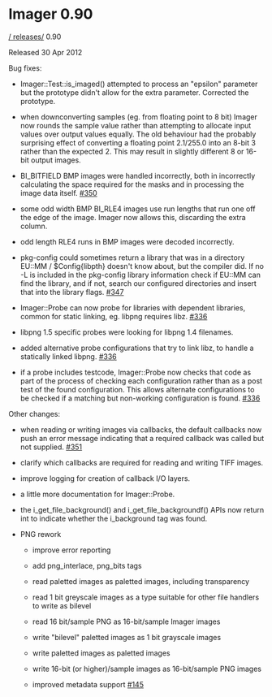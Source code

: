# Imager 0.90

[ / ](..) [releases/](./) 0.90

Released 30 Apr 2012

Bug fixes:

 - Imager::Test::is_imaged() attempted to process an "epsilon" parameter but the prototype didn't allow for the extra parameter. Corrected the prototype.

 - when downconverting samples (eg. from floating point to 8 bit) Imager now rounds the sample value rather than attempting to allocate input values over output values equally. The old behaviour had the probably surprising effect of converting a floating point 2.1/255.0 into an 8-bit 3 rather than the expected 2. This may result in slightly different 8 or 16-bit output images.

 - BI_BITFIELD BMP images were handled incorrectly, both in incorrectly calculating the space required for the masks and in processing the image data itself. [#350](https://github.com/tonycoz/imager/issues/350)

 - some odd width BMP BI_RLE4 images use run lengths that run one off the edge of the image. Imager now allows this, discarding the extra column.

 - odd length RLE4 runs in BMP images were decoded incorrectly.

 - pkg-config could sometimes return a library that was in a directory EU::MM / $Config{libpth} doesn't know about, but the compiler did. If no -L is included in the pkg-config library information check if EU::MM can find the library, and if not, search our configured directories and insert that into the library flags. [#347](https://github.com/tonycoz/imager/issues/347)

 - Imager::Probe can now probe for libraries with dependent libraries, common for static linking, eg. libpng requires libz. [#336](https://github.com/tonycoz/imager/issues/336)

 - libpng 1.5 specific probes were looking for libpng 1.4 filenames.

 - added alternative probe configurations that try to link libz, to handle a statically linked libpng. [#336](https://github.com/tonycoz/imager/issues/336)

 - if a probe includes testcode, Imager::Probe now checks that code as part of the process of checking each configuration rather than as a post test of the found configuration. This allows alternate configurations to be checked if a matching but non-working configuration is found. [#336](https://github.com/tonycoz/imager/issues/336)

Other changes:

 - when reading or writing images via callbacks, the default callbacks now push an error message indicating that a required callback was called but not supplied. [#351](https://github.com/tonycoz/imager/issues/351)

 - clarify which callbacks are required for reading and writing TIFF images.

 - improve logging for creation of callback I/O layers.

 - a little more documentation for Imager::Probe.

 - the i_get_file_background() and i_get_file_backgroundf() APIs now return int to indicate whether the i_background tag was found.

 - PNG rework

   - improve error reporting

   - add png_interlace, png_bits tags

   - read paletted images as paletted images, including transparency

   - read 1 bit greyscale images as a type suitable for other file handlers to write as bilevel

   - read 16 bit/sample PNG as 16-bit/sample Imager images

   - write "bilevel" paletted images as 1 bit grayscale images

   - write paletted images as paletted images

   - write 16-bit (or higher)/sample images as 16-bit/sample PNG images

   - improved metadata support [#145](https://github.com/tonycoz/imager/issues/145)